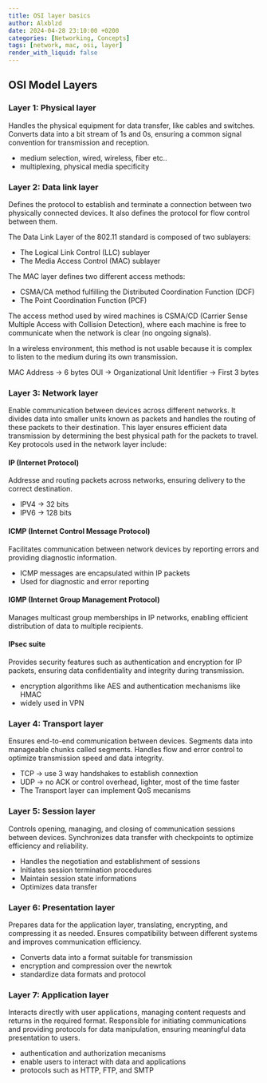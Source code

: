 ```yaml
---
title: OSI layer basics
author: Alxblzd
date: 2024-04-28 23:10:00 +0200
categories: [Networking, Concepts]
tags: [network, mac, osi, layer]
render_with_liquid: false
---
```


## OSI Model Layers

### Layer 1: Physical layer
Handles the physical equipment for data transfer, like cables and switches. Converts data into a bit stream of 1s and 0s, ensuring a common signal convention for transmission and reception.

- medium selection, wired, wireless, fiber etc..
- multiplexing, physical media specificity

### Layer 2: Data link layer

Defines the protocol to establish and terminate a connection between two physically connected devices. It also defines the protocol for flow control between them.

The Data Link Layer of the 802.11 standard is composed of two sublayers:

- The Logical Link Control (LLC) sublayer
- The Media Access Control (MAC) sublayer

The MAC layer defines two different access methods:
- CSMA/CA method fulfilling the Distributed Coordination Function (DCF)
- The Point Coordination Function (PCF)

The access method used by wired machines is CSMA/CD (Carrier Sense Multiple Access with Collision Detection), where each machine is free to communicate when the network is clear (no ongoing signals).

In a wireless environment, this method is not usable because it is complex to listen to the medium during its own transmission.

MAC Address -> 6 bytes
OUI -> Organizational Unit Identifier -> First 3 bytes


### Layer 3: Network layer
Enable communication between devices across different networks. It divides data into smaller units known as packets and handles the routing of these packets to their destination. This layer ensures efficient data transmission by determining the best physical path for the packets to travel. Key protocols used in the network layer include:

#### IP (Internet Protocol) 
Addresse and routing packets across networks, ensuring delivery to the correct destination.
- IPV4 -> 32 bits
- IPV6 -> 128 bits 


#### ICMP (Internet Control Message Protocol)
Facilitates communication between network devices by reporting errors and providing diagnostic information.
- ICMP messages are encapsulated within IP packets
- Used for diagnostic and error reporting

#### IGMP (Internet Group Management Protocol)
Manages multicast group memberships in IP networks, enabling efficient distribution of data to multiple recipients.

#### IPsec suite
Provides security features such as authentication and encryption for IP packets, ensuring data confidentiality and integrity during transmission.
- encryption algorithms like AES and authentication mechanisms like HMAC
- widely used in VPN

### Layer 4: Transport layer
Ensures end-to-end communication between devices. Segments data into manageable chunks called segments. Handles flow and error control to optimize transmission speed and data integrity.
- TCP -> use 3 way handshakes to establish connextion
- UDP -> no ACK or control overhead, lighter, most of the time faster
- The Transport layer can implement QoS mecanisms

### Layer 5: Session layer
Controls opening, managing, and closing of communication sessions between devices. Synchronizes data transfer with checkpoints to optimize efficiency and reliability.
- Handles the negotiation and establishment of sessions
- Initiates session termination procedures
- Maintain session state informations
- Optimizes data transfer

### Layer 6: Presentation layer
Prepares data for the application layer, translating, encrypting, and compressing it as needed. Ensures compatibility between different systems and improves communication efficiency.
- Converts data into a format suitable for transmission
- encryption and compression over the newrtok
- standardize data formats and protocol

### Layer 7: Application layer
Interacts directly with user applications, managing content requests and returns in the required format. Responsible for initiating communications and providing protocols for data manipulation, ensuring meaningful data presentation to users.
- authentication and authorization mecanisms
-  enable users to interact with data and applications
- protocols such as HTTP, FTP, and SMTP
